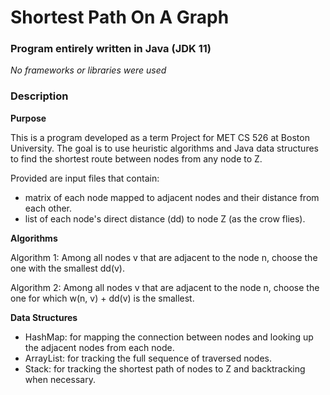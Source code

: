 # Shortest Path On A Graph

### Program entirely written in Java (JDK 11)
_No frameworks or libraries were used_

### Description

**Purpose**

This is a program developed as a term Project for MET CS 526 at Boston University. The goal is to use heuristic algorithms and Java data structures to find the shortest route between nodes from any node to Z.

Provided are input files that contain:
* matrix of each node mapped to adjacent nodes and their distance from each other.
* list of each node's direct distance (dd) to node Z (as the crow flies).

**Algorithms**

Algorithm 1: Among all nodes v that are adjacent to the node n, choose the one with the smallest dd(v). 

Algorithm 2: Among all nodes v that are adjacent to the node n, choose the one for which w(n, v) + dd(v) is the smallest.

**Data Structures**

* HashMap: for mapping the connection between nodes and looking up the adjacent nodes from each node.
* ArrayList: for tracking the full sequence of traversed nodes.
* Stack: for tracking the shortest path of nodes to Z and backtracking when necessary.